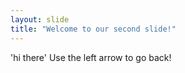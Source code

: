 ```yaml
---
layout: slide
title: "Welcome to our second slide!"
---
```

'hi there'
Use the left arrow to go back!
